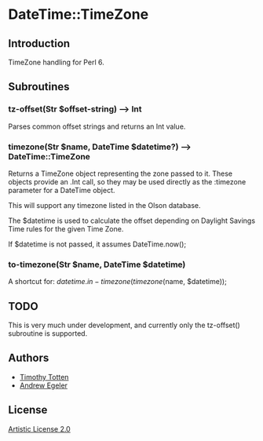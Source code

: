 # DateTime::TimeZone

## Introduction

TimeZone handling for Perl 6.

## Subroutines

### tz-offset(Str $offset-string) --> Int

Parses common offset strings and returns an Int value.

### timezone(Str $name, DateTime $datetime?) --> DateTime::TimeZone

Returns a TimeZone object representing the zone passed to it.
These objects provide an .Int call, so they may be used directly as
the :timezone parameter for a DateTime object.

This will support any timezone listed in the Olson database.

The $datetime is used to calculate the offset depending on Daylight Savings
Time rules for the given Time Zone.

If $datetime is not passed, it assumes DateTime.now();

### to-timezone(Str $name, DateTime $datetime)

A shortcut for: $datetime.in-timezone(timezone($name, $datetime));

## TODO

This is very much under development, and currently only the tz-offset()
subroutine is supported. 

## Authors

 * [Timothy Totten](https://github.com/supernovus/)
 * [Andrew Egeler](https://github.com/retupmoca/)

## License

[Artistic License 2.0](http://www.perlfoundation.org/artistic_license_2_0)

